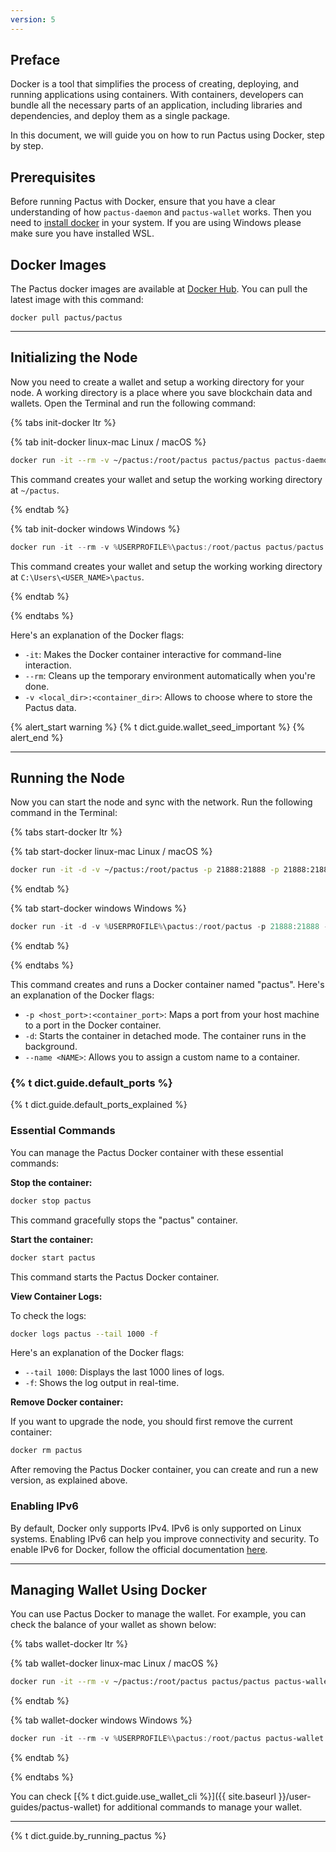 ```yaml
---
version: 5
---
```


## Preface

Docker is a tool that simplifies the process of creating, deploying, and running applications using containers.
With containers, developers can bundle all the necessary parts of an application, including libraries and dependencies,
and deploy them as a single package.

In this document, we will guide you on how to run Pactus using Docker, step by step.

## Prerequisites

Before running Pactus with Docker, ensure that you have a clear understanding of
how `pactus-daemon` and `pactus-wallet` works.
Then you need to [install docker](https://docs.docker.com/get-docker/) in your system.
If you are using Windows please make sure you have installed WSL.

## Docker Images

The Pactus docker images are available at [Docker Hub](https://hub.docker.com/r/pactus/pactus).
You can pull the latest image with this command:

```text
docker pull pactus/pactus
```

---

## Initializing the Node

Now you need to create a wallet and setup a working directory for your node.
A working directory is a place where you save blockchain data and wallets.
Open the Terminal and run the following command:

{% tabs init-docker ltr %}

{% tab init-docker linux-mac <i class="fa-brands fa-linux"></i> Linux / <i class="fa-brands fa-apple"></i> macOS %}

```bash
docker run -it --rm -v ~/pactus:/root/pactus pactus/pactus pactus-daemon init
```

This command creates your wallet and setup the working working directory at `~/pactus`.

{% endtab %}

{% tab init-docker windows <i class="fa-brands fa-windows"></i> Windows %}

```powershell
docker run -it --rm -v %USERPROFILE%\pactus:/root/pactus pactus/pactus pactus-daemon init
```

This command creates your wallet and setup the working working directory at `C:\Users\<USER_NAME>\pactus`.

{% endtab %}

{% endtabs %}

Here's an explanation of the Docker flags:

- `-it`: Makes the Docker container interactive for command-line interaction.
- `--rm`: Cleans up the temporary environment automatically when you're done.
- `-v <local_dir>:<container_dir>`: Allows to choose where to store the Pactus data.

{% alert_start warning %}
{% t dict.guide.wallet_seed_important %}
{% alert_end %}

---

## Running the Node

Now you can start the node and sync with the network. Run the following command in the Terminal:

{% tabs start-docker ltr %}

{% tab start-docker linux-mac <i class="fa-brands fa-linux"></i> Linux / <i class="fa-brands fa-apple"></i> macOS %}

```bash
docker run -it -d -v ~/pactus:/root/pactus -p 21888:21888 -p 21888:21888/udp -p 50051:50051 -p 8080:8080 --name pactus pactus/pactus pactus-daemon start --password <WALLET_PASSWORD>
```

{% endtab %}

{% tab start-docker windows <i class="fa-brands fa-windows"></i> Windows %}

```powershell
docker run -it -d -v %USERPROFILE%\pactus:/root/pactus -p 21888:21888 -p 21888:21888/udp -p 50051:50051 -p 8080:8080 --name pactus pactus/pactus pactus-daemon start  --password {WALLET_PASSWORD}
```

{% endtab %}

{% endtabs %}

This command creates and runs a Docker container named "pactus".
Here's an explanation of the Docker flags:

- `-p <host_port>:<container_port>`: Maps a port from your host machine to a port in the Docker container.
- `-d`: Starts the container in detached mode. The container runs in the background.
- `--name <NAME>`: Allows you to assign a custom name to a container.

### {% t dict.guide.default_ports %}

{% t dict.guide.default_ports_explained %}

### Essential Commands

You can manage the Pactus Docker container with these essential commands:

**Stop the container:**

```bash
docker stop pactus
```

This command gracefully stops the "pactus" container.

**Start the container:**

```bash
docker start pactus
```

This command starts the Pactus Docker container.

**View Container Logs:**

To check the logs:

```bash
docker logs pactus --tail 1000 -f
```

Here's an explanation of the Docker flags:

- `--tail 1000`: Displays the last 1000 lines of logs.
- `-f`: Shows the log output in real-time.

**Remove Docker container:**

If you want to upgrade the node, you should first remove the current container:

```bash
docker rm pactus
```

After removing the Pactus Docker container, you can create and run a new version, as explained above.

### Enabling IPv6

By default, Docker only supports IPv4. IPv6 is only supported on Linux systems.
Enabling IPv6 can help you improve connectivity and security.
To enable IPv6 for Docker, follow the official documentation [here](https://docs.docker.com/config/daemon/ipv6/).

---

## Managing Wallet Using Docker

You can use Pactus Docker to manage the wallet.
For example, you can check the balance of your wallet as shown below:

{% tabs wallet-docker ltr %}

{% tab wallet-docker linux-mac <i class="fa-brands fa-linux"></i> Linux / <i class="fa-brands fa-apple"></i> macOS %}

```bash
docker run -it --rm -v ~/pactus:/root/pactus pactus/pactus pactus-wallet address all --balance --stake

```

{% endtab %}

{% tab wallet-docker windows <i class="fa-brands fa-windows"></i> Windows %}

```powershell
docker run -it --rm -v %USERPROFILE%\pactus:/root/pactus pactus-wallet address all --balance --stake
```

{% endtab %}

{% endtabs %}

You can check [{% t dict.guide.use_wallet_cli %}]({{ site.baseurl }}/user-guides/pactus-wallet)
for additional commands to manage your wallet.

---

{% t dict.guide.by_running_pactus %}
